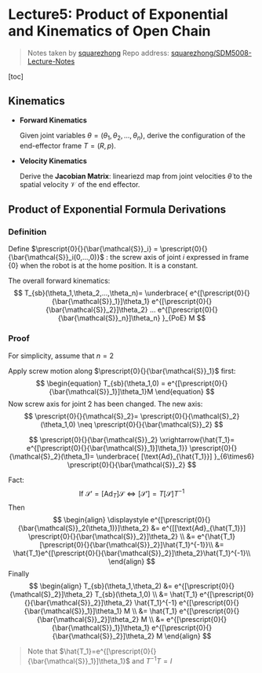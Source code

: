 # Lecture5: Product of Exponential and Kinematics of Open Chain

> Notes taken by [squarezhong](https://github.com/squarezhong)
> Repo address: [squarezhong/SDM5008-Lecture-Notes](https://github.com/squarezhong/SDM5008-Lecture-Notes)

[toc]

## Kinematics

- **Forward Kinematics**

  Given joint variables $\theta=(\theta_1,\theta_2,...,\theta_n)$, derive the configuration of the end-effector frame $T=(R,p)$.

- **Velocity Kinematics**

  Derive the **Jacobian Matrix**: lineariezd map from joint velocities $\dot{\theta}$ to the spatial velocity $\mathcal{V}$ of the end effector. 

## Product of Exponential Formula Derivations

### Definition

Define $\prescript{0}{}{\bar{\mathcal{S}}_i} = \prescript{0}{}{\bar{\mathcal{S}}_i(0,...,0)}$ : the screw axis of joint $i$ expressed in frame {0} when the robot is at the home position. It is a constant.

The overall forward kinematics:
$$
T_{sb}(\theta_1,\theta_2,...,\theta_n)=
\underbrace{
e^{[\prescript{0}{}{\bar{\mathcal{S}}_1}]\theta_1}
e^{[\prescript{0}{}{\bar{\mathcal{S}}_2}]\theta_2}
...
e^{[\prescript{0}{}{\bar{\mathcal{S}}_n}]\theta_n}
}_{PoE}
M
$$

### Proof

For simplicity, assume that $n=2$

Apply screw motion along $\prescript{0}{}{\bar{\mathcal{S}}_1}$ first:
$$
\begin{equation}
T_{sb}(\theta_1,0) = 
e^{[\prescript{0}{}{\bar{\mathcal{S}}_1}]\theta_1}M
\end{equation}
$$
Now screw axis for joint 2 has been changed. The new axis:
$$
\prescript{0}{}{\mathcal{S}_2}=
\prescript{0}{}{\mathcal{S}_2}(\theta_1,0)
\neq \prescript{0}{}{\bar{\mathcal{S}}_2}
$$

$$
\prescript{0}{}{\bar{\mathcal{S}}_2} 
\xrightarrow{\hat{T_1}=
e^{[\prescript{0}{}{\bar{\mathcal{S}}_1}]\theta_1}}
\prescript{0}{}{\mathcal{S}_2}(\theta_1)=
\underbrace{
[\text{Ad}_{\hat{T_1}}]
}_{6\times6}
\prescript{0}{}{\bar{\mathcal{S}}_2}
$$

Fact: 
$$
\text{If}\
\mathcal{S}' = [\text{Ad}_T]\mathcal{S} 
\Leftrightarrow
[\mathcal{S}'] = T[\mathcal{S}]T^{-1}
$$
Then
$$
\begin{align}
\displaystyle
e^{[\prescript{0}{}{\bar{\mathcal{S}}_2(\theta_1)}]\theta_2} 
&=
e^{[[\text{Ad}_{\hat{T_1}}]
\prescript{0}{}{\bar{\mathcal{S}}_2}]\theta_2} \\
&=
e^{\hat{T_1}[\prescript{0}{}{\bar{\mathcal{S}}_2}]\hat{T_1}^{-1}}\\
&=
\hat{T_1}e^{[\prescript{0}{}{\bar{\mathcal{S}}_2}]\theta_2}\hat{T_1}^{-1}\\
\end{align}
$$
Finally
$$
\begin{align}
T_{sb}(\theta_1,\theta_2) &=
e^{[\prescript{0}{}{\mathcal{S}_2}]\theta_2}
T_{sb}(\theta_1,0) \\
&=
\hat{T_1}
e^{[\prescript{0}{}{\bar{\mathcal{S}}_2}]\theta_2}
\hat{T_1}^{-1}
e^{[\prescript{0}{}{\bar{\mathcal{S}}_1}]\theta_1}
M \\
&=
\hat{T_1}
e^{[\prescript{0}{}{\bar{\mathcal{S}}_2}]\theta_2}
M \\
&=
e^{[\prescript{0}{}{\bar{\mathcal{S}}_1}]\theta_1}
e^{[\prescript{0}{}{\bar{\mathcal{S}}_2}]\theta_2}
M
\end{align}
$$

> Note that $\hat{T_1}=e^{[\prescript{0}{}{\bar{\mathcal{S}}_1}]\theta_1}$ and $T^{-1}T=I$

